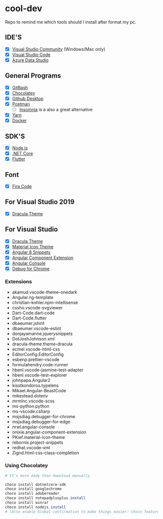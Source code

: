# cool-dev

Repo to remind me which tools should I install after format my pc.

## IDE'S

* [x] [Visual Studio Community](https://visualstudio.microsoft.com/pt-br/?rr=https%3A%2F%2Fwww.google.com%2F) (Windows/Mac only)
* [x] [Visual Studio Code](https://code.visualstudio.com/docs?dv=win&wt.mc_id=DX_841432&sku=codewin)
* [x] [Azure Data Studio](https://docs.microsoft.com/pt-br/sql/azure-data-studio/download?view=sql-server-2017)

## General Programs

* [x] [GitBash](https://gitforwindows.org/)
* [x] [Chocolatey](https://chocolatey.org/)
* [x] [Github Desktop](https://desktop.github.com/)
* [x] [Postman](https://www.getpostman.com/)
  * [ ] [Insomnia](https://insomnia.rest/download/) is a also a great alternative
* [x] [Yarn](https://yarnpkg.com/lang/en/)
* [x] [Docker](https://docs.docker.com/docker-for-windows/)

## SDK'S

* [x] [Node.js](https://nodejs.org/en/)
* [x] [.NET Core](https://dotnet.microsoft.com/download)
* [x] [Flutter](https://flutter.dev/docs/get-started/install)

## Font

* [x] [Fira Code](https://github.com/tonsky/FiraCode/wiki/Installing)

## For Visual Studio 2019

* [x] [Dracula Theme](https://draculatheme.com/visual-studio/)

## For Visual Studio

* [x] [Dracula Theme](https://marketplace.visualstudio.com/items?itemName=dracula-theme.theme-dracula)
* [x] [Material Icon Theme](https://marketplace.visualstudio.com/items?itemName=PKief.material-icon-theme)
* [x] [Angular 8 Snippets](https://marketplace.visualstudio.com/items?itemName=Mikael.Angular-BeastCode)
* [x] [Angular Component Extension](https://marketplace.visualstudio.com/items?itemName=onixie.angular-component-extension)
* [x] [Angular Console](https://marketplace.visualstudio.com/items?itemName=onixie.angular-component-extension)
* [x] [Debug for Chrome](https://marketplace.visualstudio.com/items?itemName=msjsdiag.debugger-for-chrome)

### Extensions

* akamud.vscode-theme-onedark
* Angular.ng-template
* christian-kohler.npm-intellisense
* cssho.vscode-svgviewer
* Dart-Code.dart-code
* Dart-Code.flutter
* dbaeumer.jshint
* dbaeumer.vscode-eslint
* donjayamanne.jquerysnippets
* DotJoshJohnson.xml
* dracula-theme.theme-dracula
* ecmel.vscode-html-css
* EditorConfig.EditorConfig
* esbenp.prettier-vscode
* formulahendry.code-runner
* hbenl.vscode-jasmine-test-adapter
* hbenl.vscode-test-explorer
* johnpapa.Angular2
* kisstkondoros.typelens
* Mikael.Angular-BeastCode
* mikestead.dotenv
* mrmlnc.vscode-scss
* ms-python.python
* ms-vscode.csharp
* msjsdiag.debugger-for-chrome
* msjsdiag.debugger-for-edge
* nrwl.angular-console
* onixie.angular-component-extension
* PKief.material-icon-theme
* rebornix.project-snippets
* redhat.vscode-xml
* Zignd.html-css-class-completion

### Using Chocolatey

```powershell
# It's more eady than download manually 

choco install dotnetcore-sdk
choco install googlechrome
choco install adobereader     
choco install notepadplusplus.install
choco install winrar
choco install nodejs.install
# (Also enable Global confirmation to make things easier: choco feature -n allowGlobalConfirmation)
```
